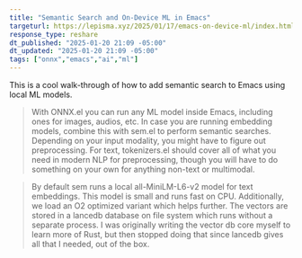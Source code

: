 ```yaml
---
title: "Semantic Search and On-Device ML in Emacs"
targeturl: https://lepisma.xyz/2025/01/17/emacs-on-device-ml/index.html
response_type: reshare
dt_published: "2025-01-20 21:09 -05:00"
dt_updated: "2025-01-20 21:09 -05:00"
tags: ["onnx","emacs","ai","ml"]
---
```


This is a cool walk-through of how to add semantic search to Emacs using local ML models. 

> With ONNX.el you can run any ML model inside Emacs, including ones for images, audios, etc. In case you are running embedding models, combine this with sem.el to perform semantic searches. Depending on your input modality, you might have to figure out preprocessing. For text, tokenizers.el should cover all of what you need in modern NLP for preprocessing, though you will have to do something on your own for anything non-text or multimodal.

> By default sem runs a local all-MiniLM-L6-v2 model for text embeddings. This model is small and runs fast on CPU. Additionally, we load an O2 optimized variant which helps further. The vectors are stored in a lancedb database on file system which runs without a separate process. I was originally writing the vector db core myself to learn more of Rust, but then stopped doing that since lancedb gives all that I needed, out of the box.